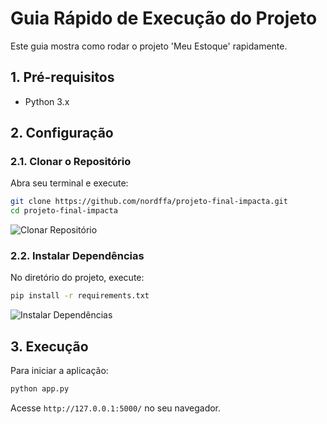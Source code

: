 # Guia Rápido de Execução do Projeto

Este guia mostra como rodar o projeto 'Meu Estoque' rapidamente.

## 1. Pré-requisitos

- Python 3.x

## 2. Configuração

### 2.1. Clonar o Repositório

Abra seu terminal e execute:

```bash
git clone https://github.com/nordffa/projeto-final-impacta.git
cd projeto-final-impacta
```

![Clonar Repositório](https://private-us-east-1.manuscdn.com/sessionFile/9p9KQHvVL8R1bZOmCvQQA5/sandbox/SXXjT9T1HQ0S6BT93A42xH-images_1757378937213_na1fn_L2hvbWUvdWJ1bnR1L2dpdF9jbG9uZV9jb21tYW5k.png?Policy=eyJTdGF0ZW1lbnQiOlt7IlJlc291cmNlIjoiaHR0cHM6Ly9wcml2YXRlLXVzLWVhc3QtMS5tYW51c2Nkbi5jb20vc2Vzc2lvbkZpbGUvOXA5S1FIdlZMOFIxYlpPbUN2UVFBNS9zYW5kYm94L1NYWGpUOVQxSFEwUzZCVDkzQTQyeEgtaW1hZ2VzXzE3NTczNzg5MzcyMTNfbmExZm5fTDJodmJXVXZkV0oxYm5SMUwyZHBkRjlqYkc5dVpWOWpiMjF0WVc1ay5wbmciLCJDb25kaXRpb24iOnsiRGF0ZUxlc3NUaGFuIjp7IkFXUzpFcG9jaFRpbWUiOjE3OTg3NjE2MDB9fX1dfQ__&Key-Pair-Id=K2HSFNDJXOU9YS&Signature=jYEoGOw5YWxFRINLueYp6hhpfLxbUyWu-u~RAvYbjJyB53UOqAwQXHzE2B4647WZ1FtMl87yfM9Tds90nznSog10wAZxF33mJ4ZQSPV0bpGeKSb0b0u9k8v-2WBnoLaGsdG8tRlCZ7OXCAUDN82r5nfLdXjUmAv5WSkSOMxjBr~3gEJ1BtI1hSQYOG7swy3s2Y-L6wmVKdu~0zMKpHBwENlaIN0tbmcR6qgmG0b~Ju0MoeqGCf1lu2knHDWpwG1Cu4J56YBerihqNobs0kAtvoJ29g--tU2Chvz6scxAHMKvmBXqEJXBbt9rpTg5cj-naRfBeL4P~4n-aQ5~U-NhZw__)

### 2.2. Instalar Dependências

No diretório do projeto, execute:

```bash
pip install -r requirements.txt
```

![Instalar Dependências](https://private-us-east-1.manuscdn.com/sessionFile/9p9KQHvVL8R1bZOmCvQQA5/sandbox/SXXjT9T1HQ0S6BT93A42xH-images_1757378937214_na1fn_L2hvbWUvdWJ1bnR1L3BpcF9pbnN0YWxsX2NvbW1hbmQ.png?Policy=eyJTdGF0ZW1lbnQiOlt7IlJlc291cmNlIjoiaHR0cHM6Ly9wcml2YXRlLXVzLWVhc3QtMS5tYW51c2Nkbi5jb20vc2Vzc2lvbkZpbGUvOXA5S1FIdlZMOFIxYlpPbUN2UVFBNS9zYW5kYm94L1NYWGpUOVQxSFEwUzZCVDkzQTQyeEgtaW1hZ2VzXzE3NTczNzg5MzcyMTRfbmExZm5fTDJodmJXVXZkV0oxYm5SMUwzQnBjRjlwYm5OMFlXeHNYMk52YlcxaGJtUS5wbmciLCJDb25kaXRpb24iOnsiRGF0ZUxlc3NUaGFuIjp7IkFXUzpFcG9jaFRpbWUiOjE3OTg3NjE2MDB9fX1dfQ__&Key-Pair-Id=K2HSFNDJXOU9YS&Signature=LPkztiuxeUAoDq54JO2Tvj1xc14KXPLHmSUjaw-YZgYxWvEgWbBXvQCp1iRp1qdIQqAAaeaDQNYpuup6TwonJt8gRZPiP-RZqtIPso7EXKfyEeu25-DBqUB1KkA4Sqmvs7mdbSSMgTHGZ0F-icGJ19A-VPGr30BCCZBKpuLFaipUUy4OKkqnUgY8pp2YMS4qP-zLQgX9FWTjkLem2Froo~py-RNANvtnFJJ~Mmt5ji7TOxfqf1iETfJlStT9s3KwQQPzzQIiQyY-N2UwIkcEZ~w0nAxDhvmUHtsUjqJGE1m-EiziJUOKZhV~EAjzaclaZhLf96uK8~lzMCv0DzTgBg__)

## 3. Execução

Para iniciar a aplicação:

```bash
python app.py
```

Acesse `http://127.0.0.1:5000/` no seu navegador.
